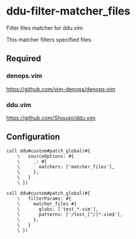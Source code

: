 # ddu-filter-matcher_files

Filter files matcher for ddu.vim

This matcher filters specified files.

## Required

### denops.vim

https://github.com/vim-denops/denops.vim

### ddu.vim

https://github.com/Shougo/ddu.vim

## Configuration

```vim
call ddu#custom#patch_global(#{
    \   sourceOptions: #{
    \     _: #{
    \       matchers: ['matcher_files'],
    \     },
    \   }
    \ })

call ddu#custom#patch_global(#{
    \   filterParams: #{
    \     matcher_files #{
    \       globs: ['test_*.vim'],
    \       patterns: ['/test_[^/]*.vim$'],
    \     },
    \   }
    \ })
```
